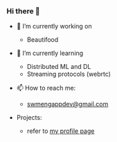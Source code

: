 ### Hi there 👋

- 🔭 I’m currently working on
  - Beautifood


- 🌱 I’m currently learning
  - Distributed ML and DL
  - Streaming protocols (webrtc)
 
- 📫 How to reach me:
  - swmengappdev@gmail.com

- Projects:
  - refer to [my profile page](https://wms2537.github.io)
<!--
**wms2537/wms2537** is a ✨ _special_ ✨ repository because its `README.md` (this file) appears on your GitHub profile.

Here are some ideas to get you started:

- 🔭 I’m currently working on ...
- 🌱 I’m currently learning ...
- 👯 I’m looking to collaborate on ...
- 🤔 I’m looking for help with ...
- 💬 Ask me about ...
- 📫 How to reach me: ...
- 😄 Pronouns: ...
- ⚡ Fun fact: ...
-->

